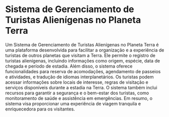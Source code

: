 # Sistema de Gerenciamento de Turistas Alienígenas no Planeta Terra

Um Sistema de Gerenciamento de Turistas Alienígenas no Planeta Terra é uma plataforma desenvolvida para facilitar a organização e a experiência de turistas de outros planetas que visitam a Terra. Ele permite o registro de turistas alienígenas, incluindo informações como origem, espécie, data de chegada e período de estadia. Além disso, o sistema oferece funcionalidades para reserva de acomodações, agendamento de passeios e atividades, e tradução de idiomas interplanetários. Os turistas podem acessar informações sobre locais de interesse, regras de visitação e serviços disponíveis durante a estadia na Terra. O sistema também inclui recursos para garantir a segurança e o bem-estar dos turistas, como monitoramento de saúde e assistência em emergências. Em resumo, o sistema visa proporcionar uma experiência de viagem tranquila e enriquecedora para os visitantes.